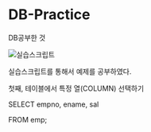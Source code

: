 # DB-Practice
DB공부한 것

![실습스크립트](https://github.com/HeoHoJun/DB-Practice/assets/116245224/99f5431e-fbef-4fec-bcbc-b660a47eb5af)

실습스크립트를 통해서 예제를 공부하였다.

첫째, 테이블에서 특정 열(COLUMN) 선택하기

SELECT empno, ename, sal
  
  FROM emp;
